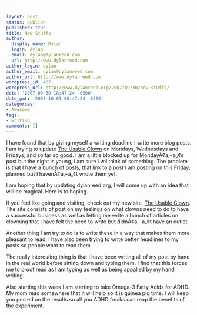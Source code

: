 ```yaml
---

layout: post
status: publish
published: true
title: New Stuffs
author:
  display_name: Dylan
  login: dylan
  email: dylan@dylanreed.com
  url: http://www.dylanreed.com
author_login: dylan
author_email: dylan@dylanreed.com
author_url: http://www.dylanreed.com
wordpress_id: 467
wordpress_url: http://www.dylanreed.org/2007/09/30/new-stuffs/
date: '2007-09-30 18:47:24 -0500'
date_gmt: '2007-10-01 00:47:24 -0500'
categories:
- Awesome
tags:
- writing
comments: []
---
```


I have found that by giving myself a writing deadline I write more blog posts. I am trying to update [The Usable Clown][1] on Mondays, Wednesdays and Fridays, and so far so good. I am a little blocked up for MondayÃ¢a‚¬a„¢s post but the night is young, I am sure I wil think of something. The problem is that I have a bunch of posts, that link to a post I am posting on this Friday, planned but I havenÃ¢a‚¬a„¢t wrote them yet.

   [1]: http://www.clownusability.com

I am hoping that by updating dylanreed.org, I will come up with an idea that will be magical. Here is to hoping.

If you feel like going and visiting, check out my new site, [The Usable Clown][2]. The site consists of post on my feelings on what clowns need to do to have a successful business as well as letting me write a bunch of articles on clowning that I have felt the need to write but didnÃ¢a‚¬a„¢t have an outlet.

   [2]: http://www.clownusability.com

Another thing I am try to do is to write these in a way that makes them more pleasant to read. I have also been trying to write better headlines to my posts so people want to read them.

The really interesting thing is that I have been writing all of my post by hand in the real world before sitting down and typing them. I find that this forces me to proof read as I am typing as well as being appalled by my hand writing.

Also starting this week I am starting to take Omega-3 Fatty Acids for ADHD. My mom read somewhere that it will help so it is guinea pig time. I will keep you posted on the results so all you ADHD freaks can reap the benefits of the experiment.
